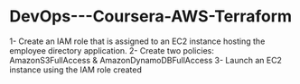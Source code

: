 # DevOps---Coursera-AWS-Terraform

  
1- Create an IAM role that is assigned to an EC2 instance hosting the employee directory application.
2- Create two policies:  AmazonS3FullAccess & AmazonDynamoDBFullAccess
3- Launch an EC2 instance using the IAM role created
